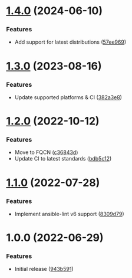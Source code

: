 # [1.4.0](https://github.com/de-it-krachten/ansible-role-rhsm/compare/v1.3.0...v1.4.0) (2024-06-10)


### Features

* Add support for latest distributions ([57ee969](https://github.com/de-it-krachten/ansible-role-rhsm/commit/57ee969e79ffc8f769fe7e5b32084d70417c06ed))

# [1.3.0](https://github.com/de-it-krachten/ansible-role-rhsm/compare/v1.2.0...v1.3.0) (2023-08-16)


### Features

* Update supported platforms & CI ([382a3e8](https://github.com/de-it-krachten/ansible-role-rhsm/commit/382a3e8563467977f6a8ccba6e911ad16b05d4bb))

# [1.2.0](https://github.com/de-it-krachten/ansible-role-rhsm/compare/v1.1.0...v1.2.0) (2022-10-12)


### Features

* Move to FQCN ([c36843d](https://github.com/de-it-krachten/ansible-role-rhsm/commit/c36843d1fd02027a61770dd5c931ef7e8e71b53c))
* Update CI to latest standards ([bdb5c12](https://github.com/de-it-krachten/ansible-role-rhsm/commit/bdb5c12723dd5eca86f9306875d35f2d2e1b879b))

# [1.1.0](https://github.com/de-it-krachten/ansible-role-rhsm/compare/v1.0.0...v1.1.0) (2022-07-28)


### Features

* Implement ansible-lint v6 support ([8309d79](https://github.com/de-it-krachten/ansible-role-rhsm/commit/8309d7985a2bdbe00d76ee90baafa5ed1343f72a))

# 1.0.0 (2022-06-29)


### Features

* Initial release ([943b591](https://github.com/de-it-krachten/ansible-role-rhsm/commit/943b591e2c4da0974cad2d8f68a8be8bacd5308f))
